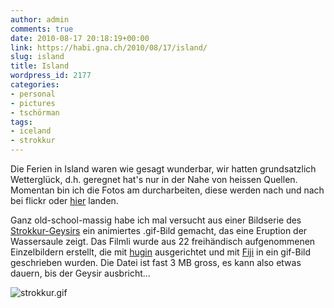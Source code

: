 ```yaml
---
author: admin
comments: true
date: 2010-08-17 20:18:19+00:00
link: https://habi.gna.ch/2010/08/17/island/
slug: island
title: Island
wordpress_id: 2177
categories:
- personal
- pictures
- tschörman
tags:
- iceland
- strokkur
---
```


Die Ferien in Island waren wie gesagt wunderbar, wir hatten grundsatzlich Wetterglück, d.h. geregnet hat's nur in der Nahe von heissen Quellen. Momentan bin ich die Fotos am durcharbeiten, diese werden nach und nach bei flickr oder [hier](http://grobmotoriker.ch/fotos/index.php?type=sets&setId=72157624746373110) landen.




Ganz old-school-massig habe ich mal versucht aus einer Bildserie des [Strokkur-Geysirs](https://en.wikipedia.org/wiki/Strokkur) ein animiertes .gif-Bild gemacht, das eine Eruption der Wassersaule zeigt. Das Filmli wurde aus 22 freihändisch aufgenommenen Einzelbildern erstellt, die mit [hugin](http://hugin.sourceforge.net/) ausgerichtet und mit [Fiji](http://pacific.mpi-cbg.de/wiki/index.php/Fiji) in ein gif-Bild geschrieben wurden. Die Datei ist fast 3 MB gross, es kann also etwas dauern, bis der Geysir ausbricht...




![strokkur.gif](https://habi.gna.ch/wp-content/uploads/2010/08/strokkur.gif)



